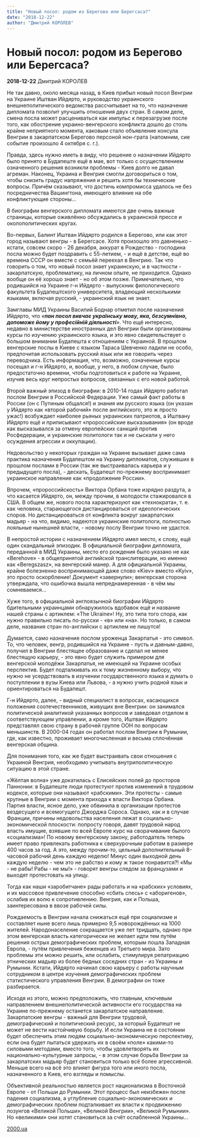 ```yaml
---
title: "Новый посол: родом из Берегово или Берегсаса?"
date: "2018-12-22"
author: "Дмитрий КОРОЛЕВ"
---
```


# Новый посол: родом из Берегово или Берегсаса?

**2018-12-22** Дмитрий КОРОЛЕВ

Не так давно, около месяца назад, в Киев прибыл новый посол Венгрии на Украине Иштван Ийдярто, и руководство украинского внешнеполитического ведомства рассчитывает на то, что назначение дипломата позволит улучшить отношения двух стран. В самом деле, смена посла может расцениваться как импульс к перезагрузке после того, как обострение украино-венгерского конфликта дошло до столь крайне неприятного момента, каковым стало объявление консула Венгрии в закарпатском Берегово персоной нон-грата (напомним, сие событие произошло 4 октября с. г.).

Правда, здесь нужно иметь в виду, что решение о назначении Ийдярто было принято в Будапеште ещё в мае, вот только с осуществлением означенного решения возникли проблемы - Киев долго не давал агреман. Наконец, Украина и Венгрия смогли договориться о том, чтобы снизить градус напряжения и решить хотя бы технические вопросы. Причём сказывают, что достичь компромисса удалось не без посредничества Вашингтона, имеющего влияние на обе конфликтующие стороны...

В биографии венгерского дипломата имеются две очень важные страницы, которые оживлённо обсуждались в украинской прессе и околополитических кругах.

Во-первых, Балинт Иштван Ийдярто родился в Берегово, или как этот город называют венгры - в Берегсасе. Хотя произошло это давненько - кстати, совсем скоро - 26 декабря, аккурат в Рождество - господина посла можно будет поздравить с 55-летием, - и ещё в детстве, ещё во времена СССР он вместе с семьёй переехал в Венгрию. Так что говорить о том, что новый посол знает украинскую, и в частности - закарпатскую, проблематику, на личном опыте, не приходится. Однако вообще он её хорошо знает - но об этом позже. Примечательно, что родившийся на Украине г-н Ийдярто - выпускник филологического факультета Будапештского университета, владеющий несколькими языками, включая русский, - украинский язык не знает.

Замглавы МИД Украины Василий Боднар отметил после назначения Ийдярто, что *«**пан посол вивчає українську мову, яка, безсумнівно, допоможе йому у професійній діяльності**»*. Что ещё интересно, недавно в министерстве иностранных дел Венгрии были организованы курсы по изучению украинского языка, и это явно свидетельствует о большом внимании Будапешта к отношениям с Украиной. В прошлом венгерские послы в Киеве с языком Тараса Шевченко ладили не особо, предпочитая использовать русский язык или же говорить через переводчика. Есть информация, что, возможно, означенные курсы посещал и г-н Ийдярто, и, вообще, у него, в любом случае, было предостаточно времени, чтобы подготовиться к работе на Украине, изучив весь круг непростых вопросов, связанных с его новой работой.

Второй важный эпизод в биографии: в 2010-14 годах Ийдярто работал послом Венгрии в Российской Федерации. Уже самый факт работы в России (он с Путиным общался!) и знания им русского языка (он указан у Ийдярто как «второй рабочий» после английского, это ж просто ужас!) возбуждает наиболее рьяных украинских патриотов, а Иштвану Ийдярто ещё и приписывают «пророссийские высказывания» (он вроде как высказывался за отмену европейских санкций против Росфедерации, и украинские политологи так и не сыскали у него осуждения агрессии и оккупации).

Недовольство у некоторых граждан на Украине вызывает даже сама практика назначения Будапештом на Украину дипломатов, служивших в прошлом послами в России (так же выстраивалась карьера и у предыдущего посла), - дескать, Будапешт по-прежнему воспринимает украинское направление как «продолжение России».

Впрочем, «пророссийскость» Виктора Орбана тоже изрядно раздута, а что касается Ийдярто, он, между прочим, в молодости стажировался в США. В общем же, нового посла характеризуют как «технократа», т. е. как человека, старающегося дистанцироваться от идеологических споров. Но дистанцироваться от конфликта вокруг закарпатских мадьяр - на что, видимо, надеются украинские политологи, полностью лояльные нынешней власти, - новому послу Венгрии точно не удастся.

В непростой истории с назначением Ийдярто имел место, к слову, ещё один скандальный эпизодик. В официальной биографии дипломата, переданной в МИД Украины, место его рождения было указано не как «Berehove» - в общепринятой английской транслитерации, но именно как «Beregszasz», на венгерский манер. А для официальной Украины, крайне болезненно воспринимающей даже слово «Kiev» вместо «Kyiv», это просто оскорбление! Документ «завернули»; венгерская сторона утверждала, что ошибочка вышла непреднамеренная - в чём мы сомневаемся...

Хуже того, в официальной англоязычной биографии Ийдярто бдительными украинцами обнаружилось вдобавок ещё и название нашей страны с артиклем: «The Ukraine»! Ну, это типа того спора, как нужно правильно писать по-русски - «в» или «на». Но только, в самом деле, названия стран по-английски с артиклем не пишутся!

Думается, само назначение послом уроженца Закарпатья - это символ. То, что человек, венгр, родившийся на Украине - пусть и давным-давно, получил в Венгрии блестящее образование и сделал не менее блестящую карьеру, - это явно будет служить примером для венгерской молодёжи Закарпатья, не имеющей на Украине особых перспектив. Будет подталкивать их к тому жизненному выбору, что нужно не усердствовать в изучении государственного языка и думать о поступлении в вузы Киева или Львова, - а нужно учить родной язык и ориентироваться на Будапешт.

Г-н Ийдярто, далее, - видный специалист в вопросах, касающихся положения соотечественников, живущих вне Венгрии: он занимался политической аналитикой указанных вопросов и заведовал отделом в соответствующем управлении, а кроме того, Иштван Ийдярто представлял свою страну в рабочей группе ООН по вопросам меньшинств. В 2000-04 годах он работал послом Венгрии в Румынии, где, как известно, проживает многочисленная и весьма сплочённая венгерская община.

Для понимания того, как же будет выстраивать свои отношения с Украиной Венгрия, необходимо учитывать внутриполитическую ситуацию в этой стране.

«Жёлтая волна» уже докатилась с Елисейских полей до просторов Паннонии: в Будапеште люди протестуют против изменений в трудовом кодексе, которые они называют «рабскими». Эти протесты - самые крупные в Венгрии с момента прихода к власти Виктора Орбана. Партия власти, ясное дело, уже обвинила в организации протестов вездесущего и всемогущего Джорджа Сороса. Однако, как и в случае Франции, причины недовольства населения лежат в социально-экономической плоскости: попросту говоря, давят трудовой народ власть имущие, взявшие по всей Европе курс на сворачивание былого «социализма»! По новому венгерскому закону, работодатель теперь имеет право привлекать работника к сверхурочным работам в размере 400 часов за год. А это, между прочим-то, цельный дополнительный 8-часовой рабочий день каждую неделю! Минус один выходной день каждую неделю - чем это не рабство и кому ж такое понравится?! «Мы - не рабы! Рабы - не мы!» - говорят венгры следом за французами и выходят протестовать на улицу.

Тогда как наши «заробитчане» рады работать и на «рабских» условиях, и их массовое привлечение способно «сбить спесь» с «аборигенов», ослабив их волю к сопротивлению. Венгрия, как и Польша, заинтересована в ввозе рабочей силы.

Рождаемость в Венгрии начала снижаться ещё при социализме и составляет ныне всего лишь примерно 9,5 новорождённых на 1000 жителей. Народонаселение сокращается уже лет тридцать, однако при этом венгерская власть категорически не желает идти тем путём решения острых демографических проблем, которым пошла Западная Европа, - путём привлечения беженцев из Третьего мира. Зато проблемы эти можно решить, или ослабить, стимулируя репатриацию этнических мадьяр из более бедных соседних стран - из Украины и Румынии. Кстати, Ийдярто начинал свою карьеру с работы научным сотрудником в центре изучения демографических проблем статистического управления Венгрии. В демографии он тоже разбирается.

Исходя из этого, можно предположить, что главным, ключевым направлением внешнеполитической активности его государства на Украине по-прежнему останется закарпатское направление. Закарпатские венгры - важный для Венгрии трудовой, демографический и политический ресурс, за который Будапешт не может не вести настойчивую борьбу. И если Украина не в состоянии будет обеспечить этим людям социально-экономическую перспективу, если она будет пытаться удержать их в своём «поле» какими-то силовыми методами, вместо того, чтобы удовлетворять их национально-культурные запросы, - в этом случае борьба Венгрии за закарпатских мадьяр будет становиться только всё более агрессивной. Меньше всего на всё это влияет фигура того или иного посла, назначенного в Киев, его взгляды и помыслы.

Объективной реальностью является рост национализма в Восточной Европе - от Польши до Румынии. Этот процесс был неизбежен после падения социализма, а углубление социально-экономических и демографических проблем подталкивает их власти к продвижению лозунгов «Великой Польши», «Великой Венгрии», «Великой Румынии». Но «великими» они хотят становиться за счёт ослабленной Украины...

[2000.ua](https://www.2000.ua/v-nomere/forum/mir/novyj-posol-rodom-iz-beregovo-ili-beregsasa.htm)